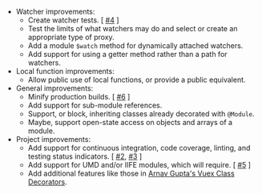 - Watcher improvements:
  - Create watcher tests. [ [#4](https://github.com/6XGate/decoration-vuex/issues/4) ]
  - Test the limits of what watchers may do and select or create an appropriate type of proxy.
  - Add a module `$watch` method for dynamically attached watchers.
  - Add support for using a getter method rather than a path for watchers.
- Local function improvements:
  - Allow public use of local functions, or provide a public equivalent.
- General improvements:
  - Minify production builds. [ [#6](https://github.com/6XGate/decoration-vuex/issues/6) ]
  - Add support for sub-module references.
  - Support, or block, inheriting classes already decorated with `@Module`.
  - Maybe, support open-state access on objects and arrays of a module.
- Project improvements:
  - Add support for continuous integration, code coverage, linting, and testing status indicators. [
    [#2](https://github.com/6XGate/decoration-vuex/issues/2),
    [#3](https://github.com/6XGate/decoration-vuex/issues/3) ]
  - Add support for UMD and/or IIFE modules, which will require. [
    [#5](https://github.com/6XGate/decoration-vuex/issues/5) ]
  - Add additional features like those in
    [Arnav Gupta's Vuex Class Decorators](https://github.com/championswimmer/vuex-module-decorators).
